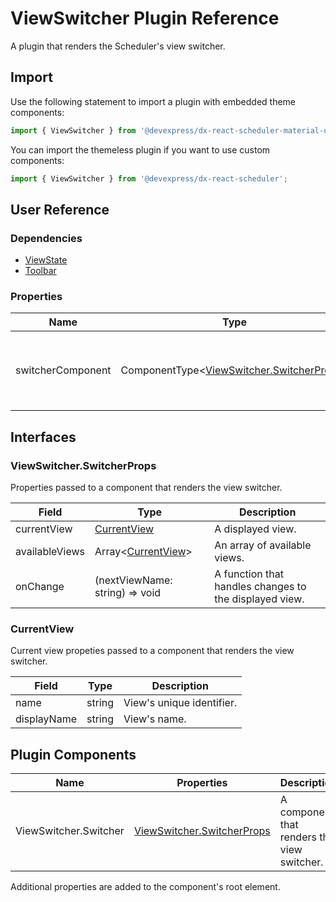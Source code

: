 # ViewSwitcher Plugin Reference

A plugin that renders the Scheduler's view switcher.

## Import

Use the following statement to import a plugin with embedded theme components:

```js
import { ViewSwitcher } from '@devexpress/dx-react-scheduler-material-ui';
```

You can import the themeless plugin if you want to use custom components:

```js
import { ViewSwitcher } from '@devexpress/dx-react-scheduler';
```

## User Reference

### Dependencies

- [ViewState](view-state.md)
- [Toolbar](toolbar.md)

### Properties

Name | Type | Default | Description
-----|------|---------|------------
switcherComponent | ComponentType&lt;[ViewSwitcher.SwitcherProps](#viewswitcherswitcherprops)&gt; | | A component that renders the view switcher.

## Interfaces

### ViewSwitcher.SwitcherProps

Properties passed to a component that renders the view switcher.

Field | Type | Description
------|------|------------
currentView | [CurrentView](#currentview) | A displayed view.
availableViews | Array&lt;[CurrentView](#currentView)&gt; | An array of available views.
onChange | (nextViewName: string) => void | A function that handles changes to the displayed view.

### CurrentView

Current view propeties passed to a component that renders the view switcher.

Field | Type | Description
------|------|------------
name | string | View's unique identifier.
displayName | string | View's name.

## Plugin Components

Name | Properties | Description
-----|------------|------------
ViewSwitcher.Switcher | [ViewSwitcher.SwitcherProps](#viewswitcherswitcherprops) | A component that renders the view switcher.

Additional properties are added to the component's root element.
